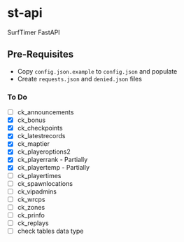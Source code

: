 # st-api
SurfTimer FastAPI


## Pre-Requisites
- Copy `config.json.example` to `config.json` and populate
- Create `requests.json` and `denied.json` files


### To Do
- [ ] ck_announcements
- [x] ck_bonus
- [x] ck_checkpoints
- [x] ck_latestrecords
- [x] ck_maptier
- [x] ck_playeroptions2
- [x] ck_playerrank - Partially
- [x] ck_playertemp - Partially
- [ ] ck_playertimes
- [ ] ck_spawnlocations
- [ ] ck_vipadmins
- [ ] ck_wrcps
- [ ] ck_zones
- [ ] ck_prinfo
- [ ] ck_replays
- [ ] check tables data type